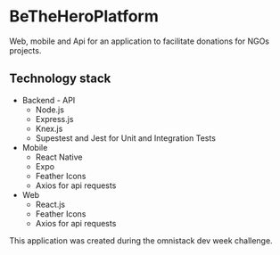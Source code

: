 # BeTheHeroPlatform
Web, mobile and Api for an application to facilitate donations for NGOs projects.

## Technology stack

  - Backend - API
    - Node.js
    - Express.js
    - Knex.js
    - Supestest and Jest for Unit and Integration Tests
  - Mobile
    - React Native
    - Expo
    - Feather Icons
    - Axios for api requests
  - Web
    - React.js
    - Feather Icons
    - Axios for api requests
    
  

This application was created during the omnistack dev week challenge.

